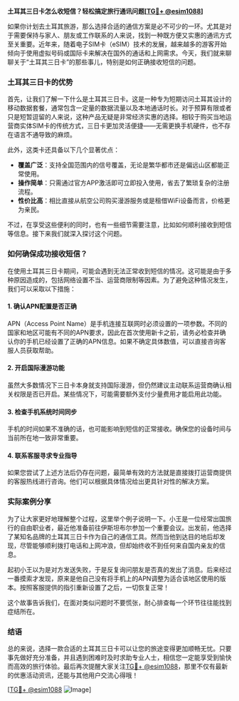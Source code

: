 **土耳其三日卡怎么收短信？轻松搞定旅行通讯问题[[TG💪+ @esim1088](https://t.me/s/esim1088)]**

如果你计划去土耳其旅游，那么选择合适的通信方案是必不可少的一环。尤其是对于需要保持与家人、朋友或工作联系的人来说，找到一种既方便又实惠的通讯方式至关重要。近年来，随着电子SIM卡（eSIM）技术的发展，越来越多的游客开始倾向于使用虚拟号码或国际卡来解决在国外的通话和上网需求。今天，我们就来聊聊关于“土耳其三日卡”的那些事儿，特别是如何正确接收短信的问题。

### 土耳其三日卡的优势

首先，让我们了解一下什么是土耳其三日卡。这是一种专为短期访问土耳其设计的移动数据套餐，通常包含一定量的数据流量以及本地通话时长。对于预算有限或者只是短暂逗留的人来说，这种产品无疑是非常经济实惠的选择。相较于购买当地运营商实体SIM卡的传统方式，三日卡更加灵活便捷——无需更换手机硬件，也不存在语言不通导致的麻烦。

此外，这类卡还具备以下几个显著优点：
- **覆盖广泛**：支持全国范围内的信号覆盖，无论是繁华都市还是偏远山区都能正常使用。
- **操作简单**：只需通过官方APP激活即可立即投入使用，省去了繁琐复杂的注册流程。
- **性价比高**：相比直接从航空公司购买漫游服务或是租借WiFi设备而言，价格更为亲民。

不过，在享受这些便利的同时，也有一些细节需要注意，比如如何顺利接收到短信等信息。接下来我们就深入探讨这个问题。

### 如何确保成功接收短信？

在使用土耳其三日卡期间，可能会遇到无法正常收到短信的情况。这可能是由于多种原因造成的，包括网络设置不当、运营商限制等因素。为了避免这种情况发生，我们可以采取以下措施：

#### 1. 确认APN配置是否正确
APN（Access Point Name）是手机连接互联网时必须设置的一项参数。不同的国家和地区可能有不同的APN要求，因此在首次使用新卡之前，请务必检查并确认你的手机已经设置了正确的APN信息。如果不确定具体数值，可以直接咨询客服人员获取帮助。

#### 2. 开启国际漫游功能
虽然大多数情况下三日卡本身就支持国际漫游，但仍然建议主动联系运营商确认相关权限是否已开启。某些情况下，可能需要额外支付少量费用才能启用此功能。

#### 3. 检查手机系统时间同步
手机的时间如果不准确的话，也可能影响到短信的正常接收。确保您的设备时间与当前所在地一致非常重要。

#### 4. 联系客服寻求专业指导
如果您尝试了上述方法后仍存在问题，最简单有效的方法就是直接拨打运营商提供的客服热线进行咨询。他们可以根据具体情况给出更具针对性的解决方案。

### 实际案例分享

为了让大家更好地理解整个过程，这里举个例子说明一下。小王是一位经常出国旅行的自由职业者，最近他准备前往伊斯坦布尔参加一个重要会议。出发前，他选择了某知名品牌的土耳其三日卡作为自己的通信工具。然而当他到达目的地后却发现，尽管能够顺利拨打电话和上网冲浪，但却始终收不到任何来自国内亲友的信息。

起初小王以为是对方发送失败，于是反复询问朋友是否真的发出了消息。后来经过一番摸索才发现，原来是他自己没有将手机上的APN调整为适合该地区使用的版本。按照客服提供的指引重新设置了之后，一切恢复正常！

这个故事告诉我们，在面对类似问题时不要慌张，耐心排查每一个环节往往能找到症结所在。

### 结语

总的来说，选择一款合适的土耳其三日卡可以让您的旅途变得更加顺畅无忧。只要事先做好充分准备，并且遇到困难时及时求助专业人士，相信您一定能享受到愉快而高效的旅行体验。最后再次提醒大家关注[TG💪+ @esim1088](https://t.me/s/esim1088)，那里不仅有最新的优惠活动资讯，还能与其他用户交流心得哦！

[[TG💪+ @esim1088](https://t.me/s/esim1088) ![Image](https://i.postimg.cc/4NQfJmqS/Snipaste-2025-05-13-00-14-12.png)]